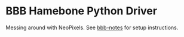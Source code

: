 # BBB Hamebone Python Driver
Messing around with NeoPixels. See [bbb-notes](https://github.com/scirelli/bbb-Notes) for setup instructions.
